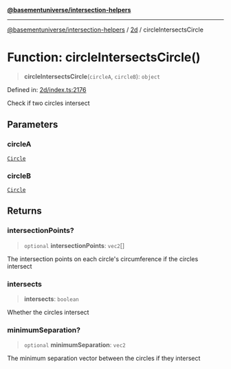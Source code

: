 [**@basementuniverse/intersection-helpers**](../../README.md)

***

[@basementuniverse/intersection-helpers](../../README.md) / [2d](../README.md) / circleIntersectsCircle

# Function: circleIntersectsCircle()

> **circleIntersectsCircle**(`circleA`, `circleB`): `object`

Defined in: [2d/index.ts:2176](https://github.com/basementuniverse/intersection-helpers/blob/a748c1cf3d5365b189253eb2878888a254b5c3a1/src/2d/index.ts#L2176)

Check if two circles intersect

## Parameters

### circleA

[`Circle`](../types/type-aliases/Circle.md)

### circleB

[`Circle`](../types/type-aliases/Circle.md)

## Returns

### intersectionPoints?

> `optional` **intersectionPoints**: `vec2`[]

The intersection points on each circle's circumference if the circles
intersect

### intersects

> **intersects**: `boolean`

Whether the circles intersect

### minimumSeparation?

> `optional` **minimumSeparation**: `vec2`

The minimum separation vector between the circles if they intersect
